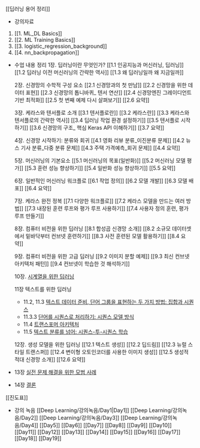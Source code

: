 [[딥러닝 용어 정리]]

- 강의자료
1. [[1. ML_DL Basics]]
2. [[2. ML Training Basics]]
3. [[3. logistic_regression_background]]
4. [[4. nn_backpropagation]]

- 수업 내용 정리
	1장. 딥러닝이란 무엇인가?
	[[1.1 인공지능과 머신러닝, 딥러닝]]
	[[1.2 딥러닝 이전 머신러닝의 간략한 역사]]
	[[1.3 왜 딥러닝일까 왜 지금일까]]
	
	2장. 신경망의 수학적 구성 요소
	[[2.1 신경망과의 첫 만남]]
	[[2.2 신경망을 위한 데이터 표현]]
	[[2.3 신경망의 톱니바퀴_ 텐서 연산]]
	[[2.4 신경망엔진 그레이디언트 기반 최적화]]
	[[2.5 첫 번째 예제 다시 살펴보기]]
	[[2.6 요약]]
	
	3장. 케라스와 텐서플로 소개
	[[3.1 텐서플로란]]
	[[3.2 케라스란]]
	[[3.3 케라스와 텐서플로의 간략한 역사]]
	[[3.4 딥러닝 작업 환경 설정하기]]
	[[3.5 텐서플로 시작하기]]
	[[3.6 신경망의 구조_ 핵심 Keras API 이해하기]]
	[[3.7 요약]]
	
	4장. 신경망 시작하기: 분류와 회귀
	[[4.1 영화 리뷰 분류_이진분류 문제]]
	[[4.2 뉴스 기사 분류_다중 분류 문제]]
	[[4.3 주택 가격예측_회귀 문제]]
	[[4.4 요약]]
	
	5장. 머신러닝의 기본요소
	[[5.1 머신러닝의 목표(일반화)]]
	[[5.2 머신러닝 모델 평가]]
	[[5.3 훈련 성능 향상하기]]
	[[5.4 일반화 성능 향상하기]]
	[[5.5 요약]]
	
	6장. 일반적인 머신러닝 워크플로
	[[6.1 작업 정의]]
	[[6.2 모델 개발]]
	[[6.3 모델 배포]]
	[[6.4 요약]]
	
	7장. 케라스 완전 정복
	[[7.1 다양한 워크플로]]
	[[7.2 케라스 모델을 만드는 여러 방법]]
	[[7.3 내장된 훈련 루프와 평가 루프 사용하기]]
	[[7.4 사용자 정의 훈련, 평가 루프 만들기]]
	
	8장. 컴퓨터 비전을 위한 딥러닝
	[[8.1 합성곱 신경망 소개]]
	[[8.2 소규모 데이터셋에서 밑바닥부터 컨브넷 훈련하기]]
	[[8.3 사전 훈련된 모델 활용하기]]
	[[8.4 요약]]

	9장. 컴퓨터 비전을 위한 고급 딥러닝
    [[9.2 이미지 분할 예제]]
    [[9.3 최신 컨브넷 아키텍처 패턴]]
    [[9.4 컨브넷이 학습한 것 해석하기]]

	10장. [시계열을 위한 딥러닝](https://github.com/rickiepark/deep-learning-with-python-2nd/blob/main/chapter10_dl-for-timeseries.ipynb)
	
	11장 텍스트를 위한 딥러닝
    - 11.2, 11.3 [텍스트 데이터 준비, 단어 그룹을 표현하는 두 가지 방법: 집합과 시퀀스](https://github.com/rickiepark/deep-learning-with-python-2nd/blob/main/chapter11_part01_introduction.ipynb)
    - 11.3.3 [단어를 시퀀스로 처리하기: 시퀀스 모델 방식](https://github.com/rickiepark/deep-learning-with-python-2nd/blob/main/chapter11_part02_sequence-models.ipynb)
    - 11.4 [트랜스포머 아키텍처](https://github.com/rickiepark/deep-learning-with-python-2nd/blob/main/chapter11_part03_transformer.ipynb)
    - 11.5 [텍스트 분류를 넘어: 시퀀스-투-시퀀스 학습](https://github.com/rickiepark/deep-learning-with-python-2nd/blob/main/chapter11_part04_sequence-to-sequence-learning.ipynb)

	12장. 생성 모델을 위한 딥러닝
	[[12.1 텍스트 생성]]
    [[12.2 딥드림]]
    [[12.3 뉴럴 스타일 트랜스퍼]]
	[[12.4 변이형 오토인코더를 사용한 이미지 생성]]
	[[12.5 생성적 적대 신경망 소개]]
	[[12.6 요약]]
	
- 13장 [실전 문제 해결을 위한 모범 사례](https://github.com/rickiepark/deep-learning-with-python-2nd/blob/main/chapter13_best-practices-for-the-real-world.ipynb)
- 14장 [결론](https://github.com/rickiepark/deep-learning-with-python-2nd/blob/main/chapter14_conclusions.ipynb)
	








[[진도표]]


- 강의 녹음
	[[Deep Learning/강의녹음/Day1|Day1]]
	[[Deep Learning/강의녹음/Day2]]
	[[Deep Learning/강의녹음/Day3]]
	[[Deep Learning/강의녹음/Day4]]
	[[Day5]]
	[[Day6]]
	[[Day7]]
	[[Day8]]
	[[Day9]]
	[[Day10]]
	[[Day11]]
	[[Day12]]
	[[Day13]]
	[[Day14]]
	[[Day15]]
	[[Day16]]
	[[Day17]]
	[[Day18]]
	[[Day19]]
	




